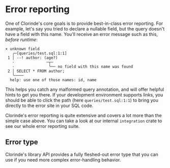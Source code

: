 # Error reporting
One of Clorinde's core goals is to provide best-in-class error reporting. For example, let's say you tried to declare a nullable field, but the query doesn't have a field with this name. You'll receive an error message such as this, *before runtime*:
```
× unknown field
   ╭─[queries/test.sql:1:1]
 1 │ --! author: (age?)
   ·              ─┬─
   ·               ╰── no field with this name was found
 2 │ SELECT * FROM author;
   ╰────
  help: use one of those names: id, name
```
This helps you catch any malformed query annotation, and will offer helpful hints to get you there. If your development environment supports links, you should be able to click the path (here `queries/test.sql:1:1`) to bring you directly to the error site in your SQL code.

Clorinde's error reporting is quite extensive and covers a lot more than the simple case above. You can take a look at our internal `integration` crate to see our whole error reporting suite.

## Error type
Clorinde's library API provides a fully fleshed-out error type that you can use if you need more complex error-handling behavior.

